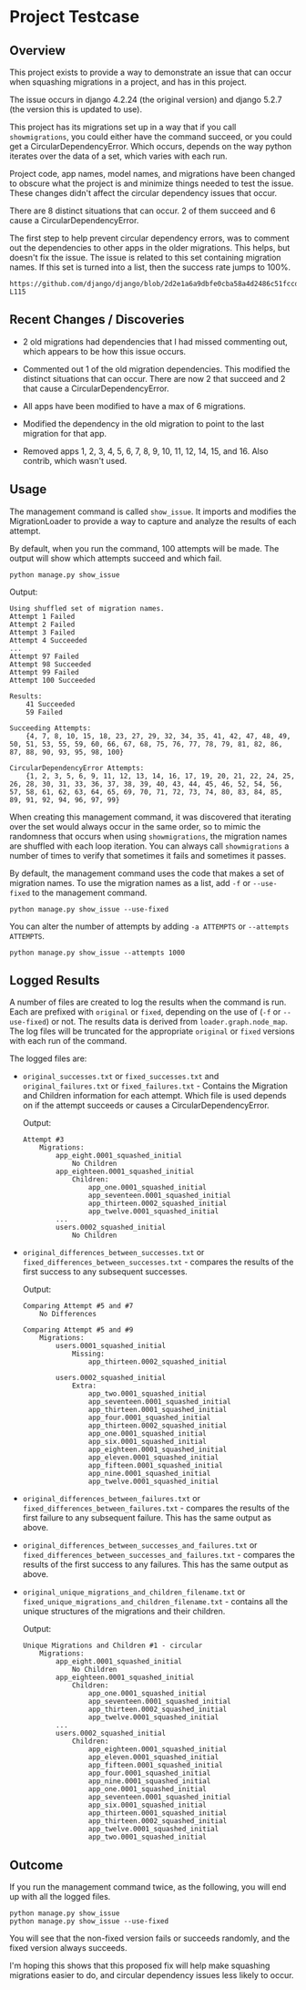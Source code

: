 # Project Testcase

## Overview

This project exists to provide a way to demonstrate an issue that can occur when squashing migrations in a project, and has in this project.

The issue occurs in django 4.2.24 (the original version) and django 5.2.7 (the version this is updated to use).

This project has its migrations set up in a way that if you call `showmigrations`, you could either have the command succeed, or you could get a CircularDependencyError.  Which occurs, depends on the way python iterates over the data of a set, which varies with each run.

Project code, app names, model names, and migrations have been changed to obscure what the project is and minimize things needed to test the issue.  These changes didn't affect the circular dependency issues that occur.

There are 8 distinct situations that can occur.  2 of them succeed and 6 cause a CircularDependencyError.


The first step to help prevent circular dependency errors, was to comment out the dependencies to other apps in the older migrations.  This helps, but doesn't fix the issue.  The issue is related to this set containing migration names.  If this set is turned into a list, then the success rate jumps to 100%.

    https://github.com/django/django/blob/2d2e1a6a9dbfe0cba58a4d2486c51fccdb501d55/django/db/migrations/loader.py#L111-L115


## Recent Changes / Discoveries

* 2 old migrations had dependencies that I had missed commenting out, which appears to be how this issue occurs.

* Commented out 1 of the old migration dependencies.  This modified the distinct situations that can occur.  There are now 2 that succeed and 2 that cause a CircularDependencyError.

* All apps have been modified to have a max of 6 migrations.

* Modified the dependency in the old migration to point to the last migration for that app.

* Removed apps 1, 2, 3, 4, 5, 6, 7, 8, 9, 10, 11, 12, 14, 15, and 16.  Also contrib, which wasn't used.


## Usage

The management command is called `show_issue`.  It imports and modifies the MigrationLoader to provide a way to capture and analyze the results of each attempt.

By default, when you run the command, 100 attempts will be made.  The output will show which attempts succeed and which fail.

```shell
python manage.py show_issue
```

Output:

```
Using shuffled set of migration names.
Attempt 1 Failed
Attempt 2 Failed
Attempt 3 Failed
Attempt 4 Succeeded
...
Attempt 97 Failed
Attempt 98 Succeeded
Attempt 99 Failed
Attempt 100 Succeeded

Results:
    41 Succeeded
    59 Failed
    
Succeeding Attempts:
    {4, 7, 8, 10, 15, 18, 23, 27, 29, 32, 34, 35, 41, 42, 47, 48, 49, 50, 51, 53, 55, 59, 60, 66, 67, 68, 75, 76, 77, 78, 79, 81, 82, 86, 87, 88, 90, 93, 95, 98, 100}

CircularDependencyError Attempts:
    {1, 2, 3, 5, 6, 9, 11, 12, 13, 14, 16, 17, 19, 20, 21, 22, 24, 25, 26, 28, 30, 31, 33, 36, 37, 38, 39, 40, 43, 44, 45, 46, 52, 54, 56, 57, 58, 61, 62, 63, 64, 65, 69, 70, 71, 72, 73, 74, 80, 83, 84, 85, 89, 91, 92, 94, 96, 97, 99}
```

When creating this management command, it was discovered that iterating over the set would always occur in the same order, so to mimic the randomness that occurs when using `showmigrations`, the migration names are shuffled with each loop iteration.  You can always call `showmigrations` a number of times to verify that sometimes it fails and sometimes it passes.

By default, the management command uses the code that makes a set of migration names.  To use the migration names as a list, add `-f` or `--use-fixed` to the management command.

```shell
python manage.py show_issue --use-fixed
```

You can alter the number of attempts by adding `-a ATTEMPTS` or `--attempts ATTEMPTS`.

```shell
python manage.py show_issue --attempts 1000
```

## Logged Results

A number of files are created to log the results when the command is run.  Each are prefixed with `original` or `fixed`, depending on the use of (`-f` or `--use-fixed`) or not.  The results data is derived from `loader.graph.node_map`.  The log files will be truncated for the appropriate `original` or `fixed` versions with each run of the command.

The logged files are:

* `original_successes.txt` or `fixed_successes.txt` and `original_failures.txt` or `fixed_failures.txt` - Contains the Migration and Children information for each attempt.  Which file is used depends on if the attempt succeeds or causes a CircularDependencyError.

    Output:
    ```
    Attempt #3
        Migrations:
            app_eight.0001_squashed_initial
                No Children
            app_eighteen.0001_squashed_initial
                Children:
                    app_one.0001_squashed_initial
                    app_seventeen.0001_squashed_initial
                    app_thirteen.0002_squashed_initial
                    app_twelve.0001_squashed_initial
            ...
            users.0002_squashed_initial
                No Children
    ```

* `original_differences_between_successes.txt` or `fixed_differences_between_successes.txt` - compares the results of the first success to any subsequent successes.

    Output:
    ```
    Comparing Attempt #5 and #7
        No Differences
    
    Comparing Attempt #5 and #9
        Migrations:
            users.0001_squashed_initial
                Missing:
                    app_thirteen.0002_squashed_initial
    
            users.0002_squashed_initial
                Extra:
                    app_two.0001_squashed_initial
                    app_seventeen.0001_squashed_initial
                    app_thirteen.0001_squashed_initial
                    app_four.0001_squashed_initial
                    app_thirteen.0002_squashed_initial
                    app_one.0001_squashed_initial
                    app_six.0001_squashed_initial
                    app_eighteen.0001_squashed_initial
                    app_eleven.0001_squashed_initial
                    app_fifteen.0001_squashed_initial
                    app_nine.0001_squashed_initial
                    app_twelve.0001_squashed_initial
    ```

* `original_differences_between_failures.txt` or `fixed_differences_between_failures.txt` - compares the results of the first failure to any subsequent failure.  This has the same output as above.

* `original_differences_between_successes_and_failures.txt` or `fixed_differences_between_successes_and_failures.txt` - compares the results of the first success to any failures.  This has the same output as above.

* `original_unique_migrations_and_children_filename.txt` or `fixed_unique_migrations_and_children_filename.txt` - contains all the unique structures of the migrations and their children.

    Output:
    ```
    Unique Migrations and Children #1 - circular
        Migrations:
            app_eight.0001_squashed_initial
                No Children
            app_eighteen.0001_squashed_initial
                Children:
                    app_one.0001_squashed_initial
                    app_seventeen.0001_squashed_initial
                    app_thirteen.0002_squashed_initial
                    app_twelve.0001_squashed_initial
            ...
            users.0002_squashed_initial
                Children:
                    app_eighteen.0001_squashed_initial
                    app_eleven.0001_squashed_initial
                    app_fifteen.0001_squashed_initial
                    app_four.0001_squashed_initial
                    app_nine.0001_squashed_initial
                    app_one.0001_squashed_initial
                    app_seventeen.0001_squashed_initial
                    app_six.0001_squashed_initial
                    app_thirteen.0001_squashed_initial
                    app_thirteen.0002_squashed_initial
                    app_twelve.0001_squashed_initial
                    app_two.0001_squashed_initial
    ```

## Outcome

If you run the management command twice, as the following, you will end up with all the logged files.

```shell
python manage.py show_issue
python manage.py show_issue --use-fixed
```

You will see that the non-fixed version fails or succeeds randomly, and the fixed version always succeeds.

I'm hoping this shows that this proposed fix will help make squashing migrations easier to do, and circular dependency issues less likely to occur.
